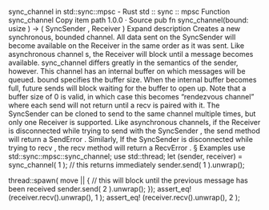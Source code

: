 sync_channel in std::sync::mpsc - Rust
std
::
sync
::
mpsc
Function
sync_channel
Copy item path
1.0.0
·
Source
pub fn sync_channel<T>(bound:
usize
) -> (
SyncSender
<T>,
Receiver
<T>)
Expand description
Creates a new synchronous, bounded channel.
All data sent on the
SyncSender
will become available on the
Receiver
in the same order as it was sent. Like asynchronous
channel
s, the
Receiver
will block until a message becomes available.
sync_channel
differs greatly in the semantics of the sender, however.
This channel has an internal buffer on which messages will be queued.
bound
specifies the buffer size. When the internal buffer becomes full,
future sends will
block
waiting for the buffer to open up. Note that a
buffer size of 0 is valid, in which case this becomes “rendezvous channel”
where each
send
will not return until a
recv
is paired with it.
The
SyncSender
can be cloned to
send
to the same channel multiple
times, but only one
Receiver
is supported.
Like asynchronous channels, if the
Receiver
is disconnected while trying
to
send
with the
SyncSender
, the
send
method will return a
SendError
. Similarly, If the
SyncSender
is disconnected while trying
to
recv
, the
recv
method will return a
RecvError
.
§
Examples
use
std::sync::mpsc::sync_channel;
use
std::thread;
let
(sender, receiver) = sync_channel(
1
);
// this returns immediately
sender.send(
1
).unwrap();

thread::spawn(
move
|| {
// this will block until the previous message has been received
sender.send(
2
).unwrap();
});
assert_eq!
(receiver.recv().unwrap(),
1
);
assert_eq!
(receiver.recv().unwrap(),
2
);